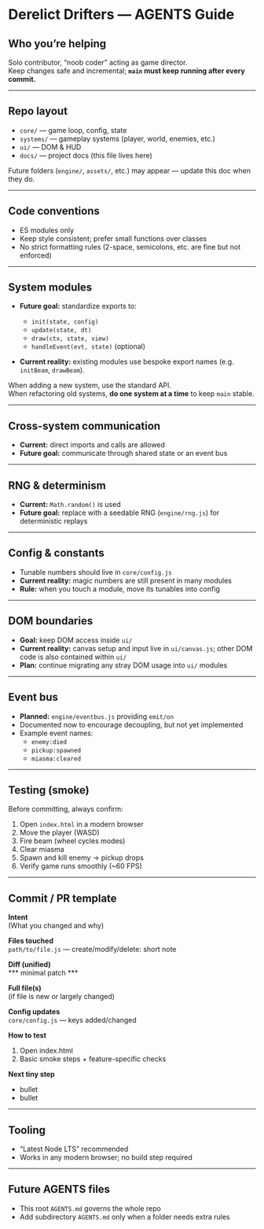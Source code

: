 # Derelict Drifters — AGENTS Guide

## Who you’re helping
Solo contributor, “noob coder” acting as game director.  
Keep changes safe and incremental; **`main` must keep running after every commit.**

---

## Repo layout
- `core/` — game loop, config, state  
- `systems/` — gameplay systems (player, world, enemies, etc.)  
- `ui/` — DOM & HUD  
- `docs/` — project docs (this file lives here)  

Future folders (`engine/`, `assets/`, etc.) may appear — update this doc when they do.

---

## Code conventions
- ES modules only  
- Keep style consistent; prefer small functions over classes  
- No strict formatting rules (2-space, semicolons, etc. are fine but not enforced)  

---

## System modules
- **Future goal:** standardize exports to:
  - `init(state, config)`  
  - `update(state, dt)`  
  - `draw(ctx, state, view)`  
  - `handleEvent(evt, state)` (optional)  

- **Current reality:** existing modules use bespoke export names (e.g. `initBeam`, `drawBeam`).  

When adding a new system, use the standard API.  
When refactoring old systems, **do one system at a time** to keep `main` stable.

---

## Cross-system communication
- **Current:** direct imports and calls are allowed  
- **Future goal:** communicate through shared state or an event bus  

---

## RNG & determinism
- **Current:** `Math.random()` is used  
- **Future goal:** replace with a seedable RNG (`engine/rng.js`) for deterministic replays  

---

## Config & constants
- Tunable numbers should live in `core/config.js`  
- **Current reality:** magic numbers are still present in many modules  
- **Rule:** when you touch a module, move its tunables into config  

---

## DOM boundaries
- **Goal:** keep DOM access inside `ui/`
- **Current reality:** canvas setup and input live in `ui/canvas.js`; other DOM code is also contained within `ui/`
- **Plan:** continue migrating any stray DOM usage into `ui/` modules

---

## Event bus
- **Planned:** `engine/eventbus.js` providing `emit/on`  
- Documented now to encourage decoupling, but not yet implemented  
- Example event names:  
  - `enemy:died`  
  - `pickup:spawned`  
  - `miasma:cleared`  

---

## Testing (smoke)
Before committing, always confirm:  
1. Open `index.html` in a modern browser  
2. Move the player (WASD)  
3. Fire beam (wheel cycles modes)  
4. Clear miasma  
5. Spawn and kill enemy → pickup drops  
6. Verify game runs smoothly (~60 FPS)  

---

## Commit / PR template

**Intent**  
(What you changed and why)

**Files touched**  
`path/to/file.js` — create/modify/delete: short note

**Diff (unified)**  
*** minimal patch ***

**Full file(s)**  
(if file is new or largely changed)

**Config updates**  
`core/config.js` — keys added/changed

**How to test**  
1. Open index.html  
2. Basic smoke steps + feature-specific checks  

**Next tiny step**  
- bullet  
- bullet  

---

## Tooling
- “Latest Node LTS” recommended  
- Works in any modern browser; no build step required  

---

## Future AGENTS files
- This root `AGENTS.md` governs the whole repo  
- Add subdirectory `AGENTS.md` only when a folder needs extra rules  
